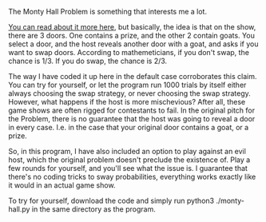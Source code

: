 The Monty Hall Problem is something that interests me a lot.

[You can read about it more here](https://en.wikipedia.org/wiki/Monty_Hall_problem), but basically, the idea is that on the show, there are 3 doors. One contains a prize,
and the other 2 contain goats. You select a door, and the host reveals another door with a goat, and asks if you want to swap doors. 
According to mathemeticians, if you don't swap, the chance is 1/3. If you do swap, the chance is 2/3.

The way I have coded it up here in the default case corroborates this claim. 
You can try for yourself, or let the program run 1000 trials by itself either always choosing the swap strategy, or never choosing the swap strategy.
However, what happens if the host is more mischevious? After all, these game shows are often rigged for contestants to fail.
In the original pitch for the Problem, there is no guarantee that the host was going to reveal a door in every case. I.e. in the case that your original door contains a goat, or a prize.

So, in this program, I have also included an option to play against an evil host, which the original problem doesn't preclude the existence of.
Play a few rounds for yourself, and you'll see what the issue is. I guarantee that there's no coding tricks to sway probabilities, everything works exactly like it would
in an actual game show.

To try for yourself, download the code and simply run python3 ./monty-hall.py in the same directory as the program. 